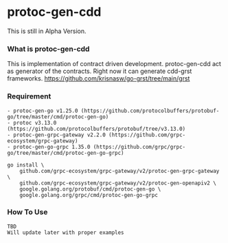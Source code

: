 # protoc-gen-cdd
This is still in Alpha Version.

### What is protoc-gen-cdd
This is implementation of contract driven development. protoc-gen-cdd act as generator of the contracts. Right now it can generate cdd-grst frameworks. https://github.com/krisnasw/go-grst/tree/main/grst

### Requirement
```
- protoc-gen-go v1.25.0 (https://github.com/protocolbuffers/protobuf-go/tree/master/cmd/protoc-gen-go)
- protoc v3.13.0 (https://github.com/protocolbuffers/protobuf/tree/v3.13.0)
- protoc-gen-grpc-gateway v2.2.0 (https://github.com/grpc-ecosystem/grpc-gateway)
- protoc-gen-go-grpc 1.35.0 (https://github.com/grpc/grpc-go/tree/master/cmd/protoc-gen-go-grpc)

go install \
    github.com/grpc-ecosystem/grpc-gateway/v2/protoc-gen-grpc-gateway \
    github.com/grpc-ecosystem/grpc-gateway/v2/protoc-gen-openapiv2 \
    google.golang.org/protobuf/cmd/protoc-gen-go \
    google.golang.org/grpc/cmd/protoc-gen-go-grpc
```

### How To Use
```
TBD
Will update later with proper examples
```
